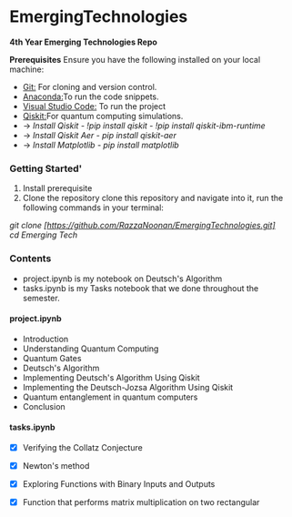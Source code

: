 # EmergingTechnologies
**4th Year Emerging Technologies Repo**

**Prerequisites**
Ensure you have the following installed on your local machine:

* <a href="https://github.com/">Git:</a> For cloning and version control.
* <a href="https://www.anaconda.com/">Anaconda:</a>To run the code snippets.
* <a href="https://code.visualstudio.com/">Visual Studio Code:</a> To run the project
* <a href="https://www.ibm.com/quantum/qiskit">Qiskit:</a>For quantum computing simulations. 
* -> _Install Qiskit - !pip install qiskit - !pip install qiskit-ibm-runtime_
* -> _Install Qiskit Aer - pip install qiskit-aer_
* -> _Install Matplotlib - pip install matplotlib_


### Getting Started'
1. Install prerequisite 
2. Clone the repository
clone this repository and navigate into it, run the following commands in your terminal:

_git clone [https://github.com/RazzaNoonan/EmergingTechnologies.git] <br>
cd Emerging Tech_

### Contents
* project.ipynb is my notebook on Deutsch's Algorithm
* tasks.ipynb is my Tasks notebook that we done throughout the semester.

#### project.ipynb
* Introduction
* Understanding Quantum Computing
* Quantum Gates
* Deutsch's Algorithm
* Implementing Deutsch's Algorithm Using Qiskit
* Implementing the Deutsch-Jozsa Algorithm Using Qiskit
* Quantum entanglement in quantum computers 
* Conclusion

#### tasks.ipynb
* [x] Verifying the Collatz Conjecture
* [x] Newton's method
* [x] Exploring Functions with Binary Inputs and Outputs
* [x] Function that performs matrix multiplication on two rectangular






